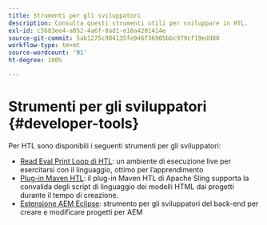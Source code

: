 ```yaml
---
title: Strumenti per gli sviluppatori
description: Consulta questi strumenti utili per sviluppare in HTL.
exl-id: c5683ee4-a052-4a6f-8ad1-e18a4201414e
source-git-commit: 5ab1275c984135fe946f36905bbc979cf19edd80
workflow-type: tm+mt
source-wordcount: '91'
ht-degree: 100%

---
```



# Strumenti per gli sviluppatori {#developer-tools}

Per HTL sono disponibili i seguenti strumenti per gli sviluppatori:

* [Read Eval Print Loop di HTL](https://github.com/adobe/aem-htl-repl): un ambiente di esecuzione live per esercitarsi con il linguaggio, ottimo per l’apprendimento
* [Plug-in Maven HTL](https://sling.apache.org/components/htl-maven-plugin/): il plug-in Maven HTL di Apache Sling supporta la convalida degli script di linguaggio dei modelli HTML dai progetti durante il tempo di creazione.
* [Estensione AEM Eclipse](https://experienceleague.adobe.com/docs/experience-manager-cloud-service/content/implementing/developer-tools/eclipse.html?lang=it): strumento per gli sviluppatori del back-end per creare e modificare progetti per AEM
